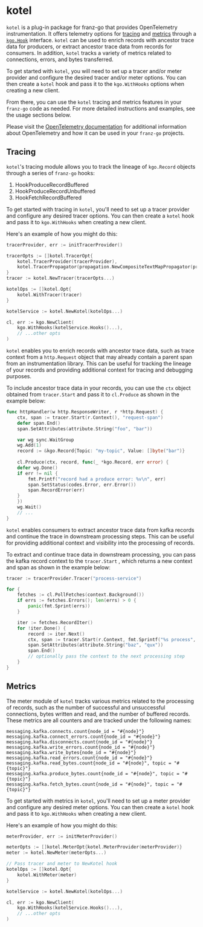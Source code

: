 kotel
===

`kotel` is a plug-in package for franz-go that provides OpenTelemetry instrumentation. It offers telemetry options
for [tracing](https://pkg.go.dev/go.opentelemetry.io/otel/trace)
and [metrics](https://pkg.go.dev/go.opentelemetry.io/otel/metric) through
a [`kgo.Hook`](https://pkg.go.dev/github.com/twmb/franz-go/pkg/kgo#Hook) interface. `kotel` can be used to enrich
records with ancestor trace data for producers, or extract ancestor trace data from records for consumers. In
addition, `kotel` tracks a variety of metrics related to connections, errors, and bytes transferred.

To get started with `kotel`, you will need to set up a tracer and/or meter provider and configure the desired tracer
and/or meter options. You can then create a `kotel` hook and pass it to the `kgo.WithHooks` options when creating a
new client.

From there, you can use the `kotel` tracing and metrics features in your `franz-go` code as needed. For more detailed
instructions and examples, see the usage sections below.

Please visit the  [OpenTelemetry documentation](https://opentelemetry.io/docs) for additional information about
OpenTelemetry and how it can be used in your `franz-go` projects.

## Tracing

`kotel`'s tracing module allows you to track the lineage of `kgo.Record` objects through a series of `franz-go` hooks:

1) HookProduceRecordBuffered
2) HookProduceRecordUnbuffered
3) HookFetchRecordBuffered

To get started with tracing in `kotel`, you'll need to set up a tracer provider and configure any desired tracer
options. You can then create a `kotel` hook and pass it to `kgo.WithHooks` when creating a new client.

Here's an example of how you might do this:

```go
tracerProvider, err := initTracerProvider()

tracerOpts := []kotel.TracerOpt{
	kotel.TracerProvider(tracerProvider),
	kotel.TracerPropagator(propagation.NewCompositeTextMapPropagator(propagation.TraceContext{})),
}
tracer := kotel.NewTracer(tracerOpts...)

kotelOps := []kotel.Opt{
	kotel.WithTracer(tracer)
}

kotelService := kotel.NewKotel(kotelOps...)

cl, err := kgo.NewClient(
	kgo.WithHooks(kotelService.Hooks()...),
    // ...other opts
)
```

`kotel` enables you to enrich records with ancestor trace data, such as trace context from a `http.Request` object that
may already contain a parent span from an instrumentation library. This can be useful for tracking the lineage of your
records and providing additional context for tracing and debugging purposes.

To include ancestor trace data in your records, you can use the `ctx` object obtained from `tracer.Start` and pass it to
`cl.Produce` as shown in the example below:

```go
func httpHandler(w http.ResponseWriter, r *http.Request) {
    ctx, span := tracer.Start(r.Context(), "request-span")
    defer span.End()
    span.SetAttributes(attribute.String("foo", "bar"))

    var wg sync.WaitGroup
    wg.Add(1)
    record := &kgo.Record{Topic: "my-topic", Value: []byte("bar")}
    
    cl.Produce(ctx, record, func(_ *kgo.Record, err error) {
    defer wg.Done()
    if err != nil {
        fmt.Printf("record had a produce error: %v\n", err)
        span.SetStatus(codes.Error, err.Error())
        span.RecordError(err)
    }
    })
    wg.Wait()
    // ...
}
```

`kotel` enables consumers to extract ancestor trace data from kafka records and continue the trace in downstream
processing steps. This can be useful for providing additional context and visibility into the processing of records.

To extract and continue trace data in downstream processing, you can pass the kafka record context to the `tracer.Start`
, which returns a new context and span as shown in the example below:

```go
tracer := tracerProvider.Tracer("process-service")

for {
	fetches := cl.PollFetches(context.Background())
	if errs := fetches.Errors(); len(errs) > 0 {
		panic(fmt.Sprint(errs))
	}

	iter := fetches.RecordIter()
	for !iter.Done() {
		record := iter.Next()
		ctx, span := tracer.Start(r.Context, fmt.Sprintf("%s process", r.Topic))
		span.SetAttributes(attribute.String("baz", "qux"))
		span.End()
		// optionally pass the context to the next processing step
	}
}
```

## Metrics

The meter module of `kotel` tracks various metrics related to the processing of records, such as the number of
successful and unsuccessful connections, bytes written and read, and the number of buffered records. These metrics are
all counters and are tracked under the following names:

```
messaging.kafka.connects.count{node_id = "#{node}"}
messaging.kafka.connect_errors.count{node_id = "#{node}"}
messaging.kafka.disconnects.count{node_id = "#{node}"}
messaging.kafka.write_errors.count{node_id = "#{node}"}
messaging.kafka.write_bytes{node_id = "#{node}"}
messaging.kafka.read_errors.count{node_id = "#{node}"}
messaging.kafka.read_bytes.count{node_id = "#{node}", topic = "#{topic}"}
messaging.kafka.produce_bytes.count{node_id = "#{node}", topic = "#{topic}"}
messaging.kafka.fetch_bytes.count{node_id = "#{node}", topic = "#{topic}"}
```

To get started with metrics in `kotel`, you'll need to set up a meter provider and configure any desired meter
options. You can then create a `kotel` hook and pass it to `kgo.WithHooks` when creating a new client.

Here's an example of how you might do this:

```go
meterProvider, err := initMeterProvider()

meterOpts := []kotel.MeterOpt{kotel.MeterProvider(meterProvider)}
meter := kotel.NewMeter(meterOpts...)

// Pass tracer and meter to NewKotel hook
kotelOps := []kotel.Opt{
	kotel.WithMeter(meter)
}

kotelService := kotel.NewKotel(kotelOps...)

cl, err := kgo.NewClient(
	kgo.WithHooks(kotelService.Hooks()...),
	// ...other opts
)
```
